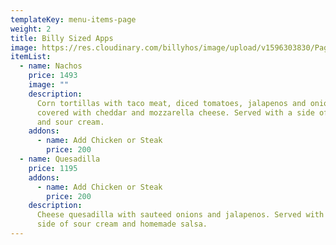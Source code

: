```yaml
---
templateKey: menu-items-page
weight: 2
title: Billy Sized Apps
image: https://res.cloudinary.com/billyhos/image/upload/v1596303830/Page%20Headers/Stock%20Images/xeanjnx89ge6sofa9bqz.jpg
itemList:
  - name: Nachos
    price: 1493
    image: ""
    description:
      Corn tortillas with taco meat, diced tomatoes, jalapenos and onions
      covered with cheddar and mozzarella cheese. Served with a side of salsa
      and sour cream.
    addons:
      - name: Add Chicken or Steak
        price: 200
  - name: Quesadilla
    price: 1195
    addons:
      - name: Add Chicken or Steak
        price: 200
    description:
      Cheese quesadilla with sauteed onions and jalapenos. Served with a
      side of sour cream and homemade salsa.
---
```

